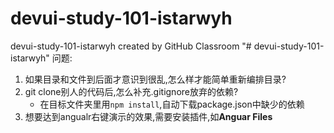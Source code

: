 # devui-study-101-istarwyh
devui-study-101-istarwyh created by GitHub Classroom
"# devui-study-101-istarwyh" 
问题:
1. 如果目录和文件到后面才意识到很乱,怎么样才能简单重新编排目录?
2. git clone别人的代码后,怎么补充.gitignore放弃的依赖?
    - 在目标文件夹里用`npm install`,自动下载package.json中缺少的依赖
3. 想要达到angualr右键演示的效果,需要安装插件,如**Anguar Files**